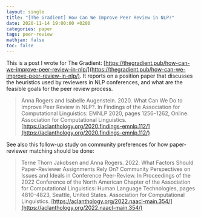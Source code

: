 ```yaml
---
layout: single
title: "[The Gradient] How Can We Improve Peer Review in NLP?"
date: 2020-11-14 19:00:00 +0200
categories: paper
tags: peer-review 
mathjax: false
toc: false
---
```


This is a post I wrote for The Gradient: [https://thegradient.pub/how-can-we-improve-peer-review-in-nlp/](https://thegradient.pub/how-can-we-improve-peer-review-in-nlp/). 
It reports on a position paper that discusses the heuristics used by reviewers in NLP conferences, and what are the feasible goals for the peer review process.

> Anna Rogers and Isabelle Augenstein. 2020. What Can We Do to Improve Peer Review in NLP?. In Findings of the Association for Computational Linguistics: EMNLP 2020, pages 1256–1262, Online. Association for Computational Linguistics. [https://aclanthology.org/2020.findings-emnlp.112/](https://aclanthology.org/2020.findings-emnlp.112/)

See also this follow-up study on community preferences for how paper-reviewer matching should be done:

> Terne Thorn Jakobsen and Anna Rogers. 2022. What Factors Should Paper-Reviewer Assignments Rely On? Community Perspectives on Issues and Ideals in Conference Peer-Review. In Proceedings of the 2022 Conference of the North American Chapter of the Association for Computational Linguistics: Human Language Technologies, pages 4810–4823, Seattle, United States. Association for Computational Linguistics. [https://aclanthology.org/2022.naacl-main.354/](https://aclanthology.org/2022.naacl-main.354/)